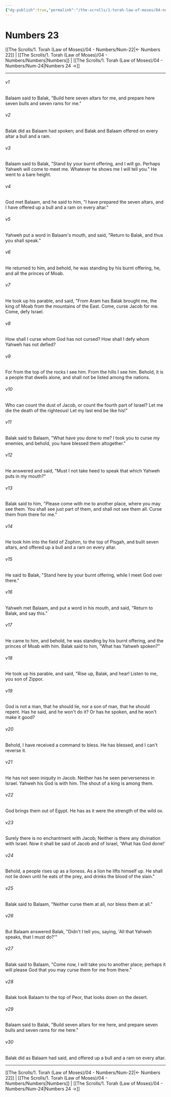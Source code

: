 ```yaml
---
{"dg-publish":true,"permalink":"/the-scrolls/1-torah-law-of-moses/04-numbers/num-23/","tags":["#TheScrolls","#TorahLawofMoses"]}
---
```



# Numbers 23

[[The Scrolls/1. Torah (Law of Moses)/04 - Numbers/Num-22\|← Numbers 22]] | [[The Scrolls/1. Torah (Law of Moses)/04 - Numbers/Numbers\|Numbers]] | [[The Scrolls/1. Torah (Law of Moses)/04 - Numbers/Num-24\|Numbers 24 →]]
***



###### v1 
Balaam said to Balak, "Build here seven altars for me, and prepare here seven bulls and seven rams for me." 

###### v2 
Balak did as Balaam had spoken; and Balak and Balaam offered on every altar a bull and a ram. 

###### v3 
Balaam said to Balak, "Stand by your burnt offering, and I will go. Perhaps Yahweh will come to meet me. Whatever he shows me I will tell you." He went to a bare height. 

###### v4 
God met Balaam, and he said to him, "I have prepared the seven altars, and I have offered up a bull and a ram on every altar." 

###### v5 
Yahweh put a word in Balaam's mouth, and said, "Return to Balak, and thus you shall speak." 

###### v6 
He returned to him, and behold, he was standing by his burnt offering, he, and all the princes of Moab. 

###### v7 
He took up his parable, and said, "From Aram has Balak brought me, the king of Moab from the mountains of the East. Come, curse Jacob for me. Come, defy Israel. 

###### v8 
How shall I curse whom God has not cursed? How shall I defy whom Yahweh has not defied? 

###### v9 
For from the top of the rocks I see him. From the hills I see him. Behold, it is a people that dwells alone, and shall not be listed among the nations. 

###### v10 
Who can count the dust of Jacob, or count the fourth part of Israel? Let me die the death of the righteous! Let my last end be like his!" 

###### v11 
Balak said to Balaam, "What have you done to me? I took you to curse my enemies, and behold, you have blessed them altogether." 

###### v12 
He answered and said, "Must I not take heed to speak that which Yahweh puts in my mouth?" 

###### v13 
Balak said to him, "Please come with me to another place, where you may see them. You shall see just part of them, and shall not see them all. Curse them from there for me." 

###### v14 
He took him into the field of Zophim, to the top of Pisgah, and built seven altars, and offered up a bull and a ram on every altar. 

###### v15 
He said to Balak, "Stand here by your burnt offering, while I meet God over there." 

###### v16 
Yahweh met Balaam, and put a word in his mouth, and said, "Return to Balak, and say this." 

###### v17 
He came to him, and behold, he was standing by his burnt offering, and the princes of Moab with him. Balak said to him, "What has Yahweh spoken?" 

###### v18 
He took up his parable, and said, "Rise up, Balak, and hear! Listen to me, you son of Zippor. 

###### v19 
God is not a man, that he should lie, nor a son of man, that he should repent. Has he said, and he won't do it? Or has he spoken, and he won't make it good? 

###### v20 
Behold, I have received a command to bless. He has blessed, and I can't reverse it. 

###### v21 
He has not seen iniquity in Jacob. Neither has he seen perverseness in Israel. Yahweh his God is with him. The shout of a king is among them. 

###### v22 
God brings them out of Egypt. He has as it were the strength of the wild ox. 

###### v23 
Surely there is no enchantment with Jacob; Neither is there any divination with Israel. Now it shall be said of Jacob and of Israel, 'What has God done!' 

###### v24 
Behold, a people rises up as a lioness. As a lion he lifts himself up. He shall not lie down until he eats of the prey, and drinks the blood of the slain." 

###### v25 
Balak said to Balaam, "Neither curse them at all, nor bless them at all." 

###### v26 
But Balaam answered Balak, "Didn't I tell you, saying, 'All that Yahweh speaks, that I must do?'" 

###### v27 
Balak said to Balaam, "Come now, I will take you to another place; perhaps it will please God that you may curse them for me from there." 

###### v28 
Balak took Balaam to the top of Peor, that looks down on the desert. 

###### v29 
Balaam said to Balak, "Build seven altars for me here, and prepare seven bulls and seven rams for me here." 

###### v30 
Balak did as Balaam had said, and offered up a bull and a ram on every altar.

***
[[The Scrolls/1. Torah (Law of Moses)/04 - Numbers/Num-22\|← Numbers 22]] | [[The Scrolls/1. Torah (Law of Moses)/04 - Numbers/Numbers\|Numbers]] | [[The Scrolls/1. Torah (Law of Moses)/04 - Numbers/Num-24\|Numbers 24 →]]
